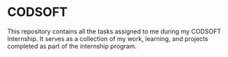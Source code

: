 # CODSOFT
This repository contains all the tasks assigned to me during my CODSOFT Internship.
It serves as a collection of my work, learning, and projects completed as part of the internship program.
